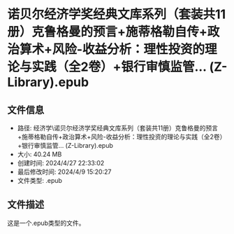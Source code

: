 ﻿# 诺贝尔经济学奖经典文库系列（套装共11册）克鲁格曼的预言+施蒂格勒自传+政治算术+风险-收益分析：理性投资的理论与实践（全2卷）+银行审慎监管... (Z-Library).epub

## 文件信息
- 路径: 经济学\诺贝尔经济学奖经典文库系列（套装共11册）克鲁格曼的预言+施蒂格勒自传+政治算术+风险-收益分析：理性投资的理论与实践（全2卷）+银行审慎监管... (Z-Library).epub
- 大小: 40.24 MB
- 创建时间: 2024/4/27 22:33:02
- 最后修改时间: 2024/4/9 15:20:27
- 文件类型: .epub

## 文件描述
这是一个.epub类型的文件。

